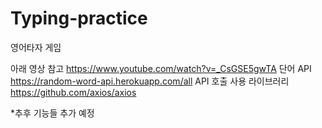 # Typing-practice

영어타자 게임

아래 영상 참고
https://www.youtube.com/watch?v=_CsGSE5gwTA
단어 API
https://random-word-api.herokuapp.com/all
API 호출 사용 라이브러리
https://github.com/axios/axios


*추후 기능들 추가 예정
